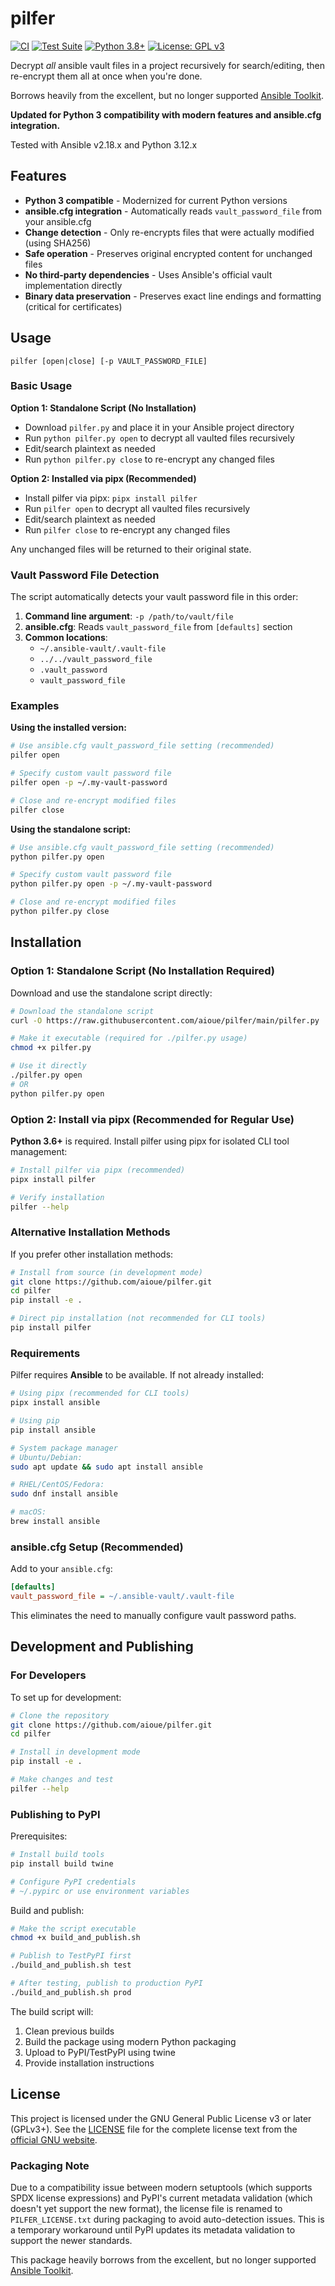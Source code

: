 # pilfer

[![CI](https://github.com/aioue/pilfer/workflows/CI/badge.svg)](https://github.com/aioue/pilfer/actions)
[![Test Suite](https://github.com/aioue/pilfer/workflows/Test%20Suite/badge.svg)](https://github.com/aioue/pilfer/actions)
[![Python 3.8+](https://img.shields.io/badge/python-3.8+-blue.svg)](https://www.python.org/downloads/)
[![License: GPL v3](https://img.shields.io/badge/License-GPLv3-blue.svg)](https://www.gnu.org/licenses/gpl-3.0)

Decrypt *all* ansible vault files in a project recursively for search/editing, then re-encrypt them all at once when you're done.

Borrows heavily from the excellent, but no longer supported [Ansible Toolkit](https://github.com/dellis23/ansible-toolkit).

**Updated for Python 3 compatibility with modern features and ansible.cfg integration.**

Tested with Ansible v2.18.x and Python 3.12.x

## Features

- **Python 3 compatible** - Modernized for current Python versions
- **ansible.cfg integration** - Automatically reads `vault_password_file` from your ansible.cfg
- **Change detection** - Only re-encrypts files that were actually modified (using SHA256)
- **Safe operation** - Preserves original encrypted content for unchanged files
- **No third-party dependencies** - Uses Ansible's official vault implementation directly
- **Binary data preservation** - Preserves exact line endings and formatting (critical for certificates)

## Usage
```
pilfer [open|close] [-p VAULT_PASSWORD_FILE]
```

### Basic Usage

**Option 1: Standalone Script (No Installation)**
- Download `pilfer.py` and place it in your Ansible project directory
- Run `python pilfer.py open` to decrypt all vaulted files recursively
- Edit/search plaintext as needed
- Run `python pilfer.py close` to re-encrypt any changed files

**Option 2: Installed via pipx (Recommended)**
- Install pilfer via pipx: `pipx install pilfer`
- Run `pilfer open` to decrypt all vaulted files recursively
- Edit/search plaintext as needed
- Run `pilfer close` to re-encrypt any changed files

Any unchanged files will be returned to their original state.

### Vault Password File Detection

The script automatically detects your vault password file in this order:

1. **Command line argument**: `-p /path/to/vault/file`
2. **ansible.cfg**: Reads `vault_password_file` from `[defaults]` section
3. **Common locations**: 
   - `~/.ansible-vault/.vault-file`
   - `../../vault_password_file` 
   - `.vault_password`
   - `vault_password_file`

### Examples

**Using the installed version:**
```bash
# Use ansible.cfg vault_password_file setting (recommended)
pilfer open

# Specify custom vault password file
pilfer open -p ~/.my-vault-password

# Close and re-encrypt modified files
pilfer close
```

**Using the standalone script:**
```bash
# Use ansible.cfg vault_password_file setting (recommended)
python pilfer.py open

# Specify custom vault password file
python pilfer.py open -p ~/.my-vault-password

# Close and re-encrypt modified files
python pilfer.py close
```

## Installation

### Option 1: Standalone Script (No Installation Required)

Download and use the standalone script directly:

```bash
# Download the standalone script
curl -O https://raw.githubusercontent.com/aioue/pilfer/main/pilfer.py

# Make it executable (required for ./pilfer.py usage)
chmod +x pilfer.py

# Use it directly
./pilfer.py open
# OR
python pilfer.py open
```

### Option 2: Install via pipx (Recommended for Regular Use)

**Python 3.6+** is required. Install pilfer using pipx for isolated CLI tool management:

```bash
# Install pilfer via pipx (recommended)
pipx install pilfer

# Verify installation
pilfer --help
```

### Alternative Installation Methods

If you prefer other installation methods:

```bash
# Install from source (in development mode)
git clone https://github.com/aioue/pilfer.git
cd pilfer
pip install -e .

# Direct pip installation (not recommended for CLI tools)
pip install pilfer
```

### Requirements

Pilfer requires **Ansible** to be available. If not already installed:

```bash
# Using pipx (recommended for CLI tools)
pipx install ansible

# Using pip
pip install ansible

# System package manager
# Ubuntu/Debian:
sudo apt update && sudo apt install ansible

# RHEL/CentOS/Fedora:
sudo dnf install ansible

# macOS:
brew install ansible
```

### ansible.cfg Setup (Recommended)

Add to your `ansible.cfg`:
```ini
[defaults]
vault_password_file = ~/.ansible-vault/.vault-file
```

This eliminates the need to manually configure vault password paths.

## Development and Publishing

### For Developers

To set up for development:

```bash
# Clone the repository
git clone https://github.com/aioue/pilfer.git
cd pilfer

# Install in development mode
pip install -e .

# Make changes and test
pilfer --help
```

### Publishing to PyPI

Prerequisites:
```bash
# Install build tools
pip install build twine

# Configure PyPI credentials
# ~/.pypirc or use environment variables
```

Build and publish:
```bash
# Make the script executable
chmod +x build_and_publish.sh

# Publish to TestPyPI first
./build_and_publish.sh test

# After testing, publish to production PyPI
./build_and_publish.sh prod
```

The build script will:
1. Clean previous builds
2. Build the package using modern Python packaging
3. Upload to PyPI/TestPyPI using twine
4. Provide installation instructions

## License

This project is licensed under the GNU General Public License v3 or later (GPLv3+). See the [LICENSE](../LICENSE) file for the complete license text from the [official GNU website](https://www.gnu.org/licenses/gpl-3.0.txt).

### Packaging Note

Due to a compatibility issue between modern setuptools (which supports SPDX license expressions) and PyPI's current metadata validation (which doesn't yet support the new format), the license file is renamed to `PILFER_LICENSE.txt` during packaging to avoid auto-detection issues. This is a temporary workaround until PyPI updates its metadata validation to support the newer standards.

This package heavily borrows from the excellent, but no longer supported [Ansible Toolkit](https://github.com/dellis23/ansible-toolkit).

